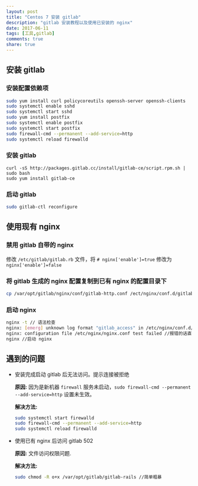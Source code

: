 ```yaml
---
layout: post
title: "Centos 7 安装 gitlab"
description: "gitlab 安装教程以及使用已安装的 nginx"
date: 2017-06-11
tags: [工具,gitlab]
comments: true
share: true
---
```


## 安装 gitlab

### 安装配置依赖项

```bash
sudo yum install curl policycoreutils openssh-server openssh-clients
sudo systemctl enable sshd
sudo systemctl start sshd
sudo yum install postfix
sudo systemctl enable postfix
sudo systemctl start postfix
sudo firewall-cmd --permanent --add-service=http
sudo systemctl reload firewalld
```

### 安装 gitlab

```
curl -sS http://packages.gitlab.cc/install/gitlab-ce/script.rpm.sh | sudo bash
sudo yum install gitlab-ce
```

### 启动 gitlab

```bash
sudo gitlab-ctl reconfigure
```

## 使用现有 nginx

### 禁用 gitlab 自带的 nginx

修改 `/etc/gitlab/gitlab.rb` 文件，将 `# nginx['enable']=true` 修改为 `nginx['enable']=false`

### 将 gitlab 生成的 nginx 配置复制到已有 nginx 的配置目录下

```bash
cp /var/opt/gitlab/nginx/conf/gitlab-http.conf /ect/nginx/conf.d/gitlab-http.conf
```

### 启动 nginx

```bash
nginx -t // 语法检查
nginx: [emerg] unknown log format "gitlab_access" in /etc/nginx/conf.d/gitlab-test.conf:58
nginx: configuration file /etc/nginx/nginx.conf test failed //报错的话直接删掉 gitlab_access 即可
nginx //启动 nginx
```

## 遇到的问题

* 安装完成启动 gitlab 后无法访问。提示连接被拒绝

  **原因:** 因为是新机器 `firewall` 服务未启动，`sudo firewall-cmd --permanent --add-service=http` 设置未生效。

  **解决方法:**

  ```bash
  sudo systemctl start firewalld
  sudo firewall-cmd --permanent --add-service=http
  sudo systemctl reload firewalld
  ```

* 使用已有 nginx 后访问 gitlab 502

  **原因:** 文件访问权限问题.

  **解决方法:**

  ```bash
  sudo chmod -R o+x /var/opt/gitlab/gitlab-rails //简单粗暴
  ```
